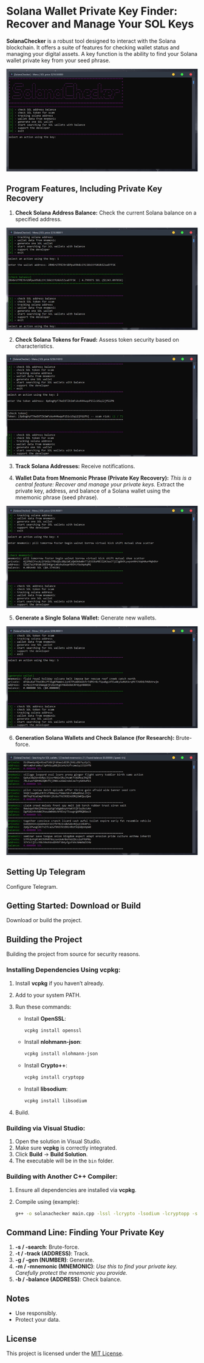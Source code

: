 # Solana Wallet Private Key Finder: Recover and Manage Your SOL Keys

**SolanaChecker** is a robust tool designed to interact with the Solana blockchain. It offers a suite of features for checking wallet status and managing your digital assets. A key function is the ability to find your Solana wallet private key from your seed phrase.

<p align="left">
    <img src="/renders/frame.webp" />
</p>

## Program Features, Including Private Key Recovery

1.  **Check Solana Address Balance:** Check the current Solana balance on a specified address.

<p align="left">
    <img src="/renders/plan.webp" />
</p>

2.  **Check Solana Tokens for Fraud:** Assess token security based on characteristics.

<p align="left">
    <img src="/renders/over.webp" />
</p>

3.  **Track Solana Addresses:** Receive notifications.

4.  **Wallet Data from Mnemonic Phrase (Private Key Recovery):** *This is a central feature: Recover and manage your private keys.* Extract the private key, address, and balance of a Solana wallet using the mnemonic phrase (seed phrase).

<p align="left">
    <img src="/renders/flip.webp" />
</p>

5.  **Generate a Single Solana Wallet:** Generate new wallets.

<p align="left">
    <img src="/renders/prior.webp" />
</p>

6.  **Generation Solana Wallets and Check Balance (for Research):** Brute-force.

<p align="left">
    <img src="/renders/transparent.webp" />
</p>

## Setting Up Telegram

Configure Telegram.

## Getting Started: Download or Build

Download or build the project.

## Building the Project

Building the project from source for security reasons.

### Installing Dependencies Using vcpkg:

1.  Install **vcpkg** if you haven’t already.
2.  Add to your system PATH.
3.  Run these commands:

    -   Install **OpenSSL**:
        ```bash
        vcpkg install openssl
        ```

    -   Install **nlohmann-json**:
        ```bash
        vcpkg install nlohmann-json
        ```

    -   Install **Crypto++**:
        ```bash
        vcpkg install cryptopp
        ```

    -   Install **libsodium**:
        ```bash
        vcpkg install libsodium
        ```

4.  Build.

### Building via Visual Studio:

1.  Open the solution in Visual Studio.
2.  Make sure **vcpkg** is correctly integrated.
3.  Click **Build** -> **Build Solution**.
4.  The executable will be in the `bin` folder.

### Building with Another C++ Compiler:

1.  Ensure all dependencies are installed via **vcpkg**.
2.  Compile using (example):

    ```bash
    g++ -o solanachecker main.cpp -lssl -lcrypto -lsodium -lcryptopp -std=c++17
    ```

## Command Line: Finding Your Private Key

1.  **-s / -search**: Brute-force.
2.  **-t / -track (ADDRESS)**: Track.
3.  **-g / -gen (NUMBER)**: Generate.
4.  **-m / -mnemonic (MNEMONIC)**: *Use this to find your private key. Carefully protect the mnemonic you provide.*
5.  **-b / -balance (ADDRESS)**: Check balance.

## Notes

-   Use responsibly.
-   Protect your data.

## License

This project is licensed under the [MIT License](/LICENSE).